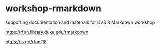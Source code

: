 # workshop-rmarkdown

supporting documentation and materials for DVS R Markdown workshop

https://rfun.library.duke.edu/rmarkdown

https://is.gd/rfunf18


